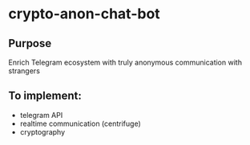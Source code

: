 # crypto-anon-chat-bot

## Purpose
Enrich Telegram ecosystem with truly anonymous communication with strangers

## To implement:
- telegram API
- realtime communication (centrifuge)
- cryptography